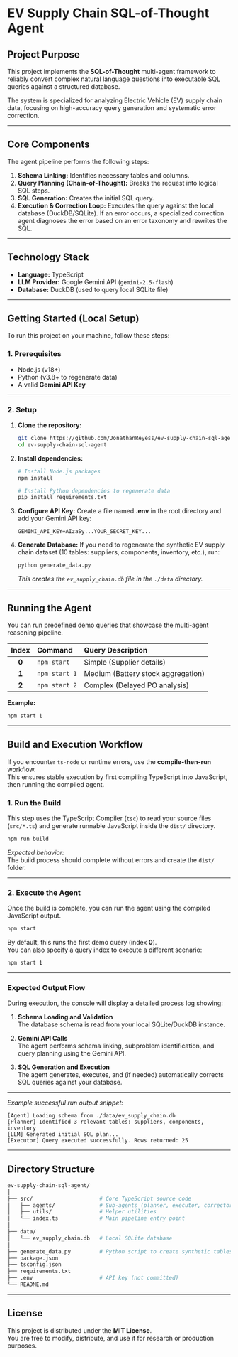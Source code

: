 # EV Supply Chain SQL-of-Thought Agent

## Project Purpose

This project implements the **SQL-of-Thought** multi-agent framework to reliably convert complex natural language questions into executable SQL queries against a structured database.

The system is specialized for analyzing Electric Vehicle (EV) supply chain data, focusing on high-accuracy query generation and systematic error correction.

---

## Core Components

The agent pipeline performs the following steps:

1. **Schema Linking:** Identifies necessary tables and columns.  
2. **Query Planning (Chain-of-Thought):** Breaks the request into logical SQL steps.  
3. **SQL Generation:** Creates the initial SQL query.  
4. **Execution & Correction Loop:** Executes the query against the local database (DuckDB/SQLite). If an error occurs, a specialized correction agent diagnoses the error based on an error taxonomy and rewrites the SQL.

---

## Technology Stack

* **Language:** TypeScript  
* **LLM Provider:** Google Gemini API (`gemini-2.5-flash`)  
* **Database:** DuckDB (used to query local SQLite file)

---

## Getting Started (Local Setup)

To run this project on your machine, follow these steps:

### 1. Prerequisites

* Node.js (v18+)  
* Python (v3.8+ to regenerate data)  
* A valid **Gemini API Key**

---

### 2. Setup

1. **Clone the repository:**
   ```bash
   git clone https://github.com/JonathanReyess/ev-supply-chain-sql-agent.git
   cd ev-supply-chain-sql-agent
   ```

2. **Install dependencies:**
   ```bash
   # Install Node.js packages
   npm install

   # Install Python dependencies to regenerate data
   pip install requirements.txt
   ```

3. **Configure API Key:**
   Create a file named **.env** in the root directory and add your Gemini API key:
   ```env
   GEMINI_API_KEY=AIzaSy...YOUR_SECRET_KEY...
   ```

4. **Generate Database:**
   If you need to regenerate the synthetic EV supply chain dataset (10 tables: suppliers, components, inventory, etc.), run:
   ```bash
   python generate_data.py
   ```
   *This creates the `ev_supply_chain.db` file in the `./data` directory.*

---

## Running the Agent

You can run predefined demo queries that showcase the multi-agent reasoning pipeline.

| Index | Command | Query Description |
| :---: | :--- | :--- |
| **0** | `npm start` | Simple (Supplier details) |
| **1** | `npm start 1` | Medium (Battery stock aggregation) |
| **2** | `npm start 2` | Complex (Delayed PO analysis) |

**Example:**
```bash
npm start 1
```

---

## Build and Execution Workflow

If you encounter `ts-node` or runtime errors, use the **compile-then-run** workflow.  
This ensures stable execution by first compiling TypeScript into JavaScript, then running the compiled agent.

### 1. Run the Build

This step uses the TypeScript Compiler (`tsc`) to read your source files (`src/*.ts`) and generate runnable JavaScript inside the `dist/` directory.

```bash
npm run build
```

*Expected behavior:*  
The build process should complete without errors and create the `dist/` folder.

---

### 2. Execute the Agent

Once the build is complete, you can run the agent using the compiled JavaScript output.

```bash
npm start
```

By default, this runs the first demo query (index **0**).  
You can also specify a query index to execute a different scenario:

```bash
npm start 1
```

---

### Expected Output Flow

During execution, the console will display a detailed process log showing:

1. **Schema Loading and Validation**  
   The database schema is read from your local SQLite/DuckDB instance.

2. **Gemini API Calls**  
   The agent performs schema linking, subproblem identification, and query planning using the Gemini API.

3. **SQL Generation and Execution**  
   The agent generates, executes, and (if needed) automatically corrects SQL queries against your database.

---

*Example successful run output snippet:*

```text
[Agent] Loading schema from ./data/ev_supply_chain.db
[Planner] Identified 3 relevant tables: suppliers, components, inventory
[LLM] Generated initial SQL plan...
[Executor] Query executed successfully. Rows returned: 25
```

---

## Directory Structure

```bash
ev-supply-chain-sql-agent/
│
├── src/                     # Core TypeScript source code
│   ├── agents/              # Sub-agents (planner, executor, corrector)
│   ├── utils/               # Helper utilities
│   └── index.ts             # Main pipeline entry point
│
├── data/
│   └── ev_supply_chain.db   # Local SQLite database
│
├── generate_data.py         # Python script to create synthetic tables
├── package.json
├── tsconfig.json
├── requirements.txt
├── .env                     # API key (not committed)
└── README.md
```

---

## License

This project is distributed under the **MIT License**.  
You are free to modify, distribute, and use it for research or production purposes.

```eof
